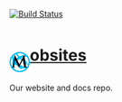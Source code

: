 [![Build Status](https://dev.azure.com/Mobsites-US/Mobsites/_apis/build/status/Build?branchName=master)](https://dev.azure.com/Mobsites-US/Mobsites/_build/latest?definitionId=23&branchName=master)

# <a href="https://www.mobsites.com"><img align="center" src="./src/wwwroot/mobsites-logo.png" width="36" height="36" style="padding-top: 20px;" />obsites</a>

Our website and docs repo.
